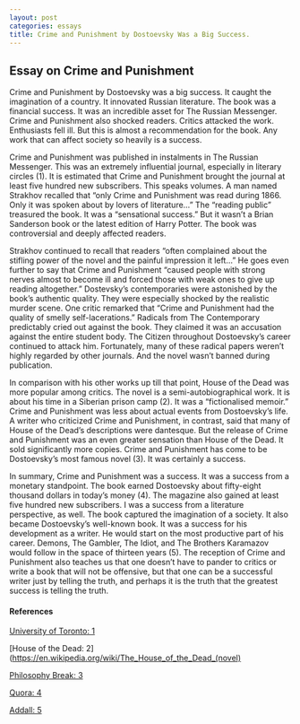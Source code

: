```yaml
---
layout: post
categories: essays
title: Crime and Punishment by Dostoevsky Was a Big Success.
---
```


## Essay on Crime and Punishment

Crime and Punishment by Dostoevsky was a big success. It caught the imagination of a country. It innovated Russian literature. The book was a financial success. It was an incredible asset for The Russian Messenger. Crime and Punishment also shocked readers. Critics attacked the work. Enthusiasts fell ill. But this is almost a recommendation for the book. Any work that can affect society so heavily is a success. 


Crime and Punishment was published in instalments in The Russian Messenger. This was an extremely influential journal, especially in literary circles (1). It is estimated that Crime and Punishment brought the journal at least five hundred new subscribers. This speaks volumes. A man named Strakhov recalled that “only Crime and Punishment was read during 1866. Only it was spoken about by lovers of literature…” The “reading public” treasured the book. It was a “sensational success.” But it wasn’t a Brian Sanderson book or the latest edition of Harry Potter. The book was controversial and deeply affected readers.


Strakhov continued to recall that readers “often complained about the stifling power of the novel and the painful impression it left…” He goes even further to say that Crime and Punishment “caused people with strong nerves almost to become ill and forced those with weak ones to give up reading altogether.” Dostevsky’s contemporaries were astonished by the book’s authentic quality. They were especially shocked by the realistic murder scene. One critic remarked that “Crime and Punishment had the quality of smelly self-lacerations.” Radicals from The Contemporary predictably cried out against the book. They claimed it was an accusation against the entire student body. The Citizen throughout Dostoevsky’s career continued to attack him. Fortunately, many of these radical papers weren’t highly regarded by other journals. And the novel wasn’t banned during publication.


In comparison with his other works up till that point, House of the Dead was more popular among critics. The novel is a semi-autobiographical work. It is about his time in a Siberian prison camp (2). It was a “fictionalised memoir.” Crime and Punishment was less about actual events from Dostoevsky’s life. A writer who criticized Crime and Punishment, in contrast, said that many of House of the Dead’s descriptions were dantesque. But the release of Crime and Punishment was an even greater sensation than House of the Dead. It sold significantly more copies. Crime and Punishment has come to be Dostoevsky’s most famous novel (3). It was certainly a success. 


In summary, Crime and Punishment was a success. It was a success from a monetary standpoint. The book earned Dostoevsky about fifty-eight thousand dollars in today’s money (4). The magazine also gained at least five hundred new subscribers. I was a success from a literature perspective, as well. The book captured the imagination of a society. It also became Dostoevsky’s well-known book. It was a success for his development as a writer. He would start on the most productive part of his career. Demons, The Gambler, The Idiot, and The Brothers Karamazov would follow in the space of thirteen years (5). The reception of Crime and Punishment also teaches us that one doesn’t have to pander to critics or write a book that will not be offensive, but that one can be a successful writer just by telling the truth, and perhaps it is the truth that the greatest success is telling the truth.

#### References

[University of Toronto: 1](https://exhibits.library.utoronto.ca/exhibits/show/cp150/translations)

[House of the Dead: 2](https://en.wikipedia.org/wiki/The_House_of_the_Dead_(novel)

[Philosophy Break: 3](https://philosophybreak.com/reading-lists/fyodor-dostoevsky-best-books/)

[Quora: 4](https://www.quora.com/What-was-the-value-of-the-Russian-ruble-in-1860#edYsW)

[Addall: 5](https://www.addall.com/books-in-order/fyodor-dostoevsky/)
